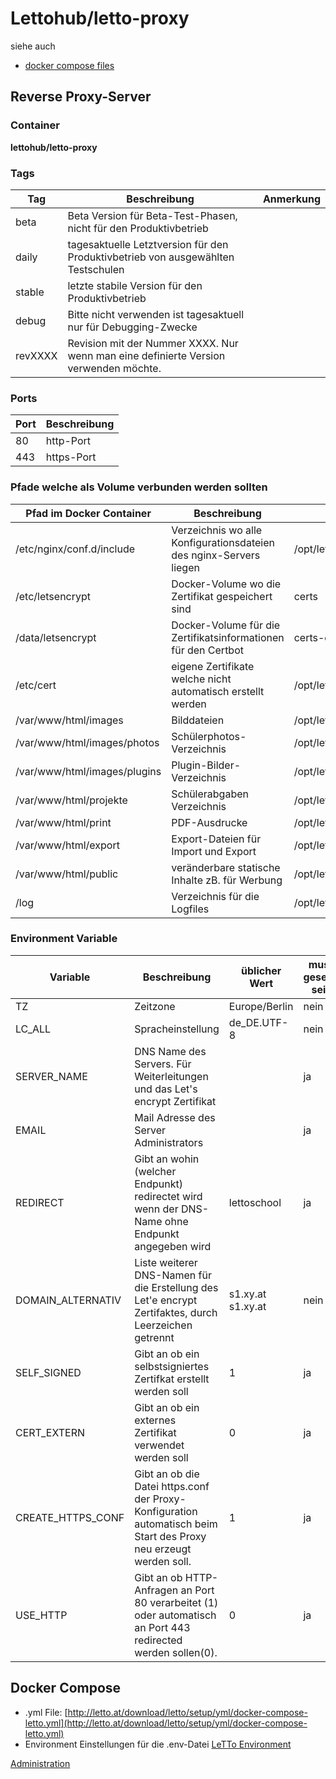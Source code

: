 # Lettohub/letto-proxy
siehe auch
* [docker compose files](/notimplemented/index.md)

##  Reverse Proxy-Server 
###  Container 
**lettohub/letto-proxy**

###  Tags 
<div  class="wikitable" style="text-align: left; width: 100%;" >

| Tag     | Beschreibung                                                                         | Anmerkung |
|---------|--------------------------------------------------------------------------------------|-----------|
| beta    | Beta Version für Beta-Test-Phasen, nicht für den Produktivbetrieb                    |           |
| daily   | tagesaktuelle Letztversion für den Produktivbetrieb von ausgewählten Testschulen     |           |
| stable  | letzte stabile Version für den Produktivbetrieb                                      |           |
| debug   | Bitte nicht verwenden ist tagesaktuell nur für Debugging-Zwecke                      |           |
| revXXXX | Revision mit der Nummer XXXX. Nur wenn man eine definierte Version verwenden möchte. |           |
</div>

###  Ports 
<div  class="wikitable" style="text-align: left; width: 100%;" >

| Port | Beschreibung |
|------|--------------|
| 80   | http-Port    |
| 443  | https-Port   |
</div>

###  Pfade welche als Volume verbunden werden sollten 

<div  class="wikitable" style="text-align: left; width: 100%;" >

| Pfad im Docker Container     | Beschreibung                                                       | üblicher Wert                      |
|------------------------------|--------------------------------------------------------------------|------------------------------------|
| /etc/nginx/conf.d/include    | Verzeichnis wo alle Konfigurationsdateien des nginx-Servers liegen | /opt/letto/docker/proxy            |
| /etc/letsencrypt             | Docker-Volume wo die Zertifikat gespeichert sind                   | certs                              |
| /data/letsencrypt            | Docker-Volume für die Zertifikatsinformationen für den Certbot     | certs-data                         |
| /etc/cert                    | eigene Zertifikate welche nicht automatisch erstellt werden        | /opt/letto/docker/cert             |
| /var/www/html/images         | Bilddateien                                                        | /opt/letto/docker/storage/images   |
| /var/www/html/images/photos  | Schülerphotos-Verzeichnis                                          | /opt/letto/docker/storage/photos   |
| /var/www/html/images/plugins | Plugin-Bilder-Verzeichnis                                          | /opt/letto/docker/storage/plugins  |
| /var/www/html/projekte       | Schülerabgaben Verzeichnis                                         | /opt/letto/docker/storage/projekte |
| /var/www/html/print          | PDF-Ausdrucke                                                      | /opt/letto/docker/storage/print    |
| /var/www/html/export         | Export-Dateien für Import und Export                               | /opt/letto/docker/storage/export   |
| /var/www/html/public         | veränderbare statische Inhalte zB. für Werbung                     | /opt/letto/docker/public           |
| /log                         | Verzeichnis für die Logfiles                                       | /opt/letto/docker/storage/log      |
</div>

###  Environment Variable 
<div  class="wikitable" style="text-align: left; width: 100%;" >

| Variable          | Beschreibung                                                                                                      | üblicher Wert     | muss gesetzt sein |
|-------------------|-------------------------------------------------------------------------------------------------------------------|-------------------|-------------------|
| TZ                | Zeitzone                                                                                                          | Europe/Berlin     | nein              |
| LC_ALL            | Spracheinstellung                                                                                                 | de_DE.UTF-8       | nein              |
| SERVER_NAME       | DNS Name des Servers. Für Weiterleitungen und das Let's encrypt Zertifikat                                        |                   | ja                |
| EMAIL             | Mail Adresse des Server Administrators                                                                            |                   | ja                |
| REDIRECT          | Gibt an wohin (welcher Endpunkt) redirectet wird wenn der DNS-Name ohne Endpunkt angegeben wird                   | lettoschool       | ja                |
| DOMAIN_ALTERNATIV | Liste weiterer DNS-Namen für die Erstellung des Let'e encrypt Zertifaktes, durch Leerzeichen getrennt             | s1.xy.at s1.xy.at | nein              |
| SELF_SIGNED       | Gibt an ob ein selbstsigniertes Zertifkat erstellt werden soll                                                    | 1                 | ja                |
| CERT_EXTERN       | Gibt an ob ein externes Zertifikat verwendet werden soll                                                          | 0                 | ja                |
| CREATE_HTTPS_CONF | Gibt an ob die Datei https.conf der Proxy-Konfiguration automatisch beim Start des Proxy neu erzeugt werden soll. | 1                 | ja                |
| USE_HTTP          | Gibt an ob HTTP-Anfragen an Port 80 verarbeitet (1) oder automatisch an Port 443 redirected werden sollen(0).     | 0                 | ja                |
</div>

##  Docker Compose 
* .yml File: [http://letto.at/download/letto/setup/yml/docker-compose-letto.yml](http://letto.at/download/letto/setup/yml/docker-compose-letto.yml)
* Environment Einstellungen für die .env-Datei [LeTTo Environment](../LeTToEnvironment/index.md)

[Administration](../Administration/index.md)

